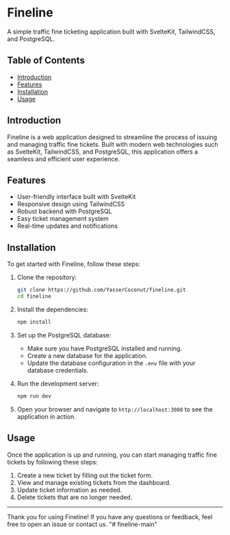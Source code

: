 # Fineline

A simple traffic fine ticketing application built with SvelteKit, TailwindCSS, and PostgreSQL.

## Table of Contents

- [Introduction](#introduction)
- [Features](#features)
- [Installation](#installation)
- [Usage](#usage)

## Introduction

Fineline is a web application designed to streamline the process of issuing and managing traffic fine tickets. Built with modern web technologies such as SvelteKit, TailwindCSS, and PostgreSQL, this application offers a seamless and efficient user experience.

## Features

- User-friendly interface built with SvelteKit
- Responsive design using TailwindCSS
- Robust backend with PostgreSQL
- Easy ticket management system
- Real-time updates and notifications

## Installation

To get started with Fineline, follow these steps:

1. Clone the repository:
    ```bash
    git clone https://github.com/YasserCoconut/fineline.git
    cd fineline
    ```

2. Install the dependencies:
    ```bash
    npm install
    ```

3. Set up the PostgreSQL database:
    - Make sure you have PostgreSQL installed and running.
    - Create a new database for the application.
    - Update the database configuration in the `.env` file with your database credentials.

4. Run the development server:
    ```bash
    npm run dev
    ```

5. Open your browser and navigate to `http://localhost:3000` to see the application in action.

## Usage

Once the application is up and running, you can start managing traffic fine tickets by following these steps:

1. Create a new ticket by filling out the ticket form.
2. View and manage existing tickets from the dashboard.
3. Update ticket information as needed.
4. Delete tickets that are no longer needed.

---

Thank you for using Fineline! If you have any questions or feedback, feel free to open an issue or contact us.
"# fineline-main" 
